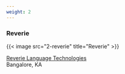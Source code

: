 ```yaml
---
weight: 2
---
```


### Reverie

{{< image src="2-reverie" title="Reverie" >}}

[Reverie Language Technologies](https://reverieinc.com/)
<br/>
Bangalore, KA
